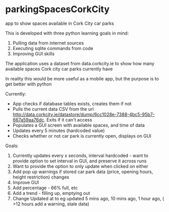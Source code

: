 # parkingSpacesCorkCity
app to show spaces available in Cork City car parks

This is developed with three python learning goals in mind:
1) Pulling data from internet sources
2) Executing sqlite commands from code
3) Improving GUI skills

The application uses a dataset from data.corkcity.ie to show how many available spaces Cork city car parks currently have

In reality this would be more useful as a mobile app, but the purpose is to get better with python

Currently:
- App checks if database tables exists, creates them if not
- Pulls the current data CSV from the url http://data.corkcity.ie/datastore/dump/6cc1028e-7388-4bc5-95b7-667a59aa76dc. Exits if it can't access
- Populates a GUI screen with available spaces, and time of data
- Updates every 5 minutes (hardcoded value)
- Checks whether or not car park is currently open, displays on GUI

Goals:
1) Currently updates every x seconds, interval hardcoded - want to provide option to set interval in GUI, and preserve it across runs
2) Want to provide the option to only update when clicked on either
3) Add pop up warnings if stored car park data (price, opening hours, height restriction) changes
4) Improve GUI
5) Add percentage - 66% full, etc
6) Add a trend - filling up, emptying out
7) Change Updated at to eg updated 5 mins ago, 10 mins ago, 1 hour ago, ( >12 hours add a warning, stale data)

